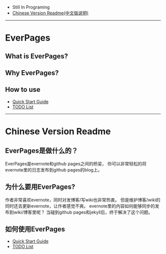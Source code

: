
* Still In Programing
* [Chinese Version Readme(中文版说明)](#chinese-version-readme)

---

EverPages 
==============

What is EverPages?
-----------------------

Why EverPages?
-----------------

How to use
---------------

* [Quick Start Guide](doc/install.md)
* [TODO List](doc/todo_list.md)

---

Chinese Version Readme
==========================

EverPages是做什么的？
---------------------

EverPages是evernote和github pages之间的桥梁，
你可以非常轻松的将evernote里的日志发布到github pages的blog上。



为什么要用EverPages?
---------------------

作者非常喜欢evernote，同时对发博客/写wiki也非常热衷。
但是维护博客/wiki的同时还去更新evernote，让作者感觉不爽。
evernote里的内容如何能够同步的发布到wiki/博客里呢？
当碰到github pages和jekyll后，终于解决了这个问题。


如何使用EverPages
---------------------

* [Quick Start Guide](doc/install.md)
* [TODO List](doc/todo_list.md)



